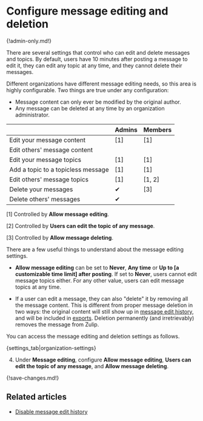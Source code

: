 # Configure message editing and deletion

{!admin-only.md!}

There are several settings that control who can edit and delete messages and
topics. By default, users have 10 minutes after posting a message to edit
it, they can edit any topic at any time, and they cannot delete their
messages.

Different organizations have different message editing needs, so this area
is highly configurable. Two things are true under any configuration:

* Message content can only ever be modified by the original author.
* Any message can be deleted at any time by an organization administrator.

|                                    | Admins   | Members |
|---                                 |---       |---      |
| Edit your message content          | [1]      | [1]     |
| Edit others' message content       |          |         |
| Edit your message topics           | [1]      | [1]     |
| Add a topic to a topicless message | [1]      | [1]     |
| Edit others' message topics        | [1]      | [1, 2]  |
| Delete your messages               | &#10004; | [3]     |
| Delete others' messages            | &#10004; |         |

[1] Controlled by **Allow message editing**.

[2] Controlled by **Users can edit the topic of any message**.

[3] Controlled by **Allow message deleting**.

There are a few useful things to understand about the message editing
settings.

* **Allow message editing** can be set to **Never**, **Any time** or
  **Up to [a customizable time limit] after posting**. If set to **Never**,
  users cannot edit message topics either. For any other value, users can
  edit message topics at any time.

* If a user can edit a message, they can also "delete" it by removing all
  the message content. This is different from proper message deletion in two
  ways: the original content will still show up in
  [message edit history](view-a-messages-edit-history), and will be included
  in [exports](/help/export-your-organization). Deletion
  permanently (and irretrievably) removes the message from Zulip.

You can access the message editing and deletion settings as follows.

{settings_tab|organization-settings}

4. Under **Message editing**, configure **Allow message editing**,
   **Users can edit the topic of any message**, and **Allow message deleting**.

{!save-changes.md!}

## Related articles

* [Disable message edit history](/help/disable-message-edit-history)
